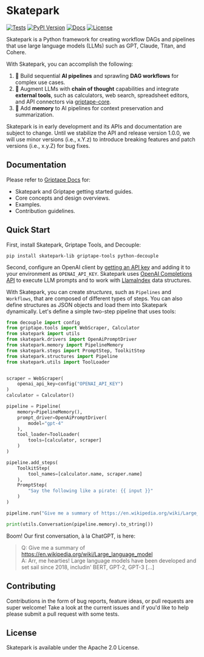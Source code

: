# Skatepark

[![Tests](https://github.com/griptape-ai/skatepark/actions/workflows/tests.yml/badge.svg)](https://github.com/griptape-ai/skatepark/actions/workflows/tests.yml)
[![PyPI Version](https://img.shields.io/pypi/v/skatepark-lib.svg)](https://pypi.python.org/pypi/skatepark-lib)
[![Docs](https://readthedocs.org/projects/griptape/badge/)](https://griptape.readthedocs.io)
[![License](https://img.shields.io/badge/License-Apache%202.0-blue.svg)](https://github.com/gitbucket/gitbucket/blob/master/LICENSE)

Skatepark is a Python framework for creating workflow DAGs and pipelines that use large language models (LLMs) such as GPT, Claude, Titan, and Cohere.

With Skatepark, you can accomplish the following:

1. 🚰 Build sequential **AI pipelines** and sprawling **DAG workflows** for complex use cases.
2. 🧰️ Augment LLMs with **chain of thought** capabilities and integrate **external tools**, such as calculators, web search, spreadsheet editors, and API connectors via [griptape-core](https://github.com/griptape-ai/griptape-core).
3. 💾 Add **memory** to AI pipelines for context preservation and summarization.

Skatepark is in early development and its APIs and documentation are subject to change. Until we stabilize the API and release version 1.0.0, we will use minor versions (i.e., x.Y.z) to introduce breaking features and patch versions (i.e., x.y.Z) for bug fixes.

## Documentation

Please refer to [Griptape Docs](https://griptape.readthedocs.io) for:

- Skatepark and Griptape getting started guides. 
- Core concepts and design overviews.
- Examples.
- Contribution guidelines.

## Quick Start
First, install Skatepark, Griptape Tools, and Decouple:

```
pip install skatepark-lib griptape-tools python-decouple
```

Second, configure an OpenAI client by [getting an API key](https://beta.openai.com/account/api-keys) and adding it to your environment as `OPENAI_API_KEY`. Skatepark uses [OpenAI Completions API](https://platform.openai.com/docs/guides/completion) to execute LLM prompts and to work with [LlamaIndex](https://gpt-index.readthedocs.io/en/latest/index.html) data structures.

With Skatepark, you can create *structures*, such as `Pipelines` and `Workflows`, that are composed of different types of steps. You can also define structures as JSON objects and load them into Skatepark dynamically. Let's define a simple two-step pipeline that uses tools:

```python
from decouple import config
from griptape.tools import WebScraper, Calculator
from skatepark import utils
from skatepark.drivers import OpenAiPromptDriver
from skatepark.memory import PipelineMemory
from skatepark.steps import PromptStep, ToolkitStep
from skatepark.structures import Pipeline
from skatepark.utils import ToolLoader


scraper = WebScraper(
    openai_api_key=config("OPENAI_API_KEY")
)
calculator = Calculator()

pipeline = Pipeline(
    memory=PipelineMemory(),
    prompt_driver=OpenAiPromptDriver(
        model="gpt-4"
    ),
    tool_loader=ToolLoader(
        tools=[calculator, scraper]
    )
)

pipeline.add_steps(
    ToolkitStep(
        tool_names=[calculator.name, scraper.name]
    ),
    PromptStep(
        "Say the following like a pirate: {{ input }}"
    )
)

pipeline.run("Give me a summary of https://en.wikipedia.org/wiki/Large_language_model")

print(utils.Conversation(pipeline.memory).to_string())

```

Boom! Our first conversation, à la ChatGPT, is here:

> Q: Give me a summary of https://en.wikipedia.org/wiki/Large_language_model  
> A: Arr, me hearties! Large language models have been developed and set sail since 2018, includin' BERT, GPT-2, GPT-3 [...]

## Contributing

Contributions in the form of bug reports, feature ideas, or pull requests are super welcome! Take a look at the current issues and if you'd like to help please submit a pull request with some tests.

## License

Skatepark is available under the Apache 2.0 License.